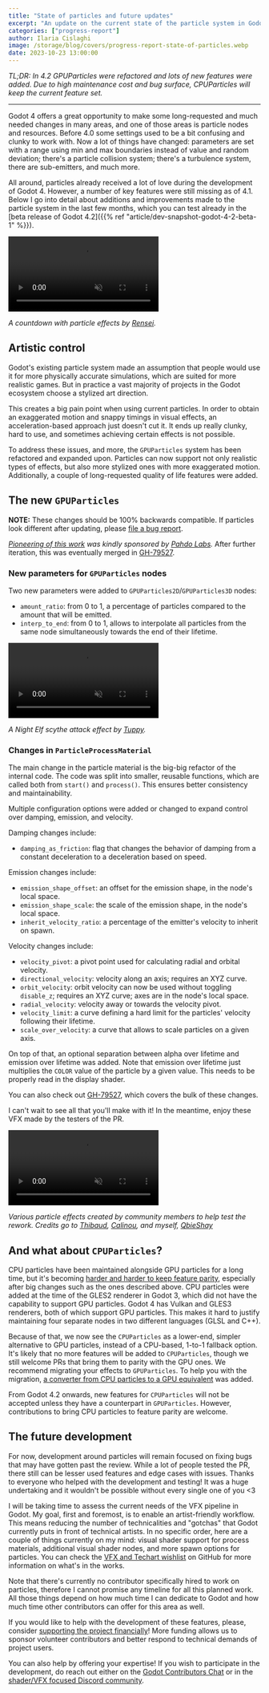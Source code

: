 ```yaml
---
title: "State of particles and future updates"
excerpt: "An update on the current state of the particle system in Godot, and some hints about what the future holds!"
categories: ["progress-report"]
author: Ilaria Cislaghi
image: /storage/blog/covers/progress-report-state-of-particles.webp
date: 2023-10-23 13:00:00
---
```


_TL;DR: In 4.2 GPUParticles were refactored and lots of new features were added. Due to high maintenance cost and bug surface, CPUParticles will keep the current feature set._

-----

Godot 4 offers a great opportunity to make some long-requested and much needed changes in many areas, and one of those areas is particle nodes and resources. Before 4.0 some settings used to be a bit confusing and clunky to work with. Now a lot of things have changed: parameters are set with a range using min and max boundaries instead of value and random deviation; there's a particle collision system; there's a turbulence system, there are sub-emitters, and much more.

All around, particles already received a lot of love during the development of Godot 4. However, a number of key features were still missing as of 4.1. Below I go into detail about additions and improvements made to the particle system in the last few months, which you can test already in the [beta release of Godot 4.2]({{% ref "article/dev-snapshot-godot-4-2-beta-1" %}}).

<video autoplay loop muted playsinline title="A countdown with particle effects by Rensei">
  <source src="/storage/blog/2023-oct-state-of-particles/final-countdown.mp4" type="video/mp4">
</video>

_A countdown with particle effects by [Rensei](https://twitter.com/TheRensei)._

## Artistic control

Godot's existing particle system made an assumption that people would use it for more physically accurate simulations, which are suited for more realistic games. But in practice a vast majority of projects in the Godot ecosystem choose a stylized art direction.

This creates a big pain point when using current particles. In order to obtain an exaggerated motion and snappy timings in visual effects, an acceleration-based approach just doesn't cut it. It ends up really clunky, hard to use, and sometimes achieving certain effects is not possible.

To address these issues, and more, the `GPUParticles` system has been refactored and expanded upon. Particles can now support not only realistic types of effects, but also more stylized ones with more exaggerated motion. Additionally, a couple of long-requested quality of life features were added.

## The new `GPUParticles`

**NOTE:** These changes should be 100% backwards compatible. If particles look different after updating, please [file a bug report](https://github.com/godotengine/godot/issues/new/choose).

_[Pioneering of this work](https://github.com/godotengine/godot/pull/78851) was kindly sponsored by [Pahdo Labs](https://www.pahdolabs.com/)._ After further iteration, this was eventually merged in [GH-79527](https://github.com/godotengine/godot/pull/79527).

### New parameters for `GPUParticles` nodes

Two new parameters were added to `GPUParticles2D`/`GPUParticles3D` nodes:

- `amount_ratio`: from 0 to 1, a percentage of particles compared to the amount that will be emitted.
- `interp_to_end`: from 0 to 1, allows to interpolate all particles from the same node simultaneously towards the end of their lifetime.

<video autoplay loop muted playsinline title="A Night Elf scythe attack effect by Tuppy">
  <source src="/storage/blog/2023-oct-state-of-particles/night-elf-scythe-by-tuppy.mp4" type="video/mp4">
</video>

_A Night Elf scythe attack effect by [Tuppy](https://twitter.com/onetupthree)._

### Changes in `ParticleProcessMaterial`

The main change in the particle material is the big-big refactor of the internal code. The code was split into smaller, reusable functions, which are
called both from `start()` and `process()`. This ensures better consistency and maintainability.

Multiple configuration options were added or changed to expand control over damping, emission, and velocity.

Damping changes include:

- `damping_as_friction`: flag that changes the behavior of damping from a constant
deceleration to a deceleration based on speed.

Emission changes include:

- `emission_shape_offset`: an offset for the emission shape, in the node's local space.
- `emission_shape_scale`: the scale of the emission shape, in the node's local space.
- `inherit_velocity_ratio`: a percentage of the emitter's velocity to inherit on spawn.

Velocity changes include:

- `velocity_pivot`: a pivot point used for calculating radial and orbital velocity.
- `directional_velocity`: velocity along an axis; requires an XYZ curve.
- `orbit_velocity`: orbit velocity can now be used without toggling `disable_z`; requires an XYZ curve; axes are in the node's local space.
- `radial_velocity`: velocity away or towards the velocity pivot.
- `velocity_limit`: a curve defining a hard limit for the particles' velocity following their lifetime.
- `scale_over_velocity`: a curve that allows to scale particles on a given axis.

On top of that, an optional separation between alpha over lifetime and emission over lifetime was added. Note that emission over lifetime just multiplies the `COLOR` value of the particle by a given value. This needs to be properly read in the display shader.

You can also check out [GH-79527](https://github.com/godotengine/godot/pull/79527), which covers the bulk of these changes.

I can't wait to see all that you'll make with it! In the meantime, enjoy these VFX made by the testers of the PR.

<video autoplay loop muted playsinline title="A compilation of various effects created by community members during testing">
  <source src="/storage/blog/2023-oct-state-of-particles/particle-fiesta-by-community.mp4?1" type="video/mp4">
</video>

_Various particle effects created by community members to help test the rework. Credits go to [Thibaud](https://gotibo.fr/), [Calinou](https://github.com/Calinou), and myself, [QbieShay](https://social.sparkles.cafe/@qbie)_

## And what about `CPUParticles`?

CPU particles have been maintained alongside GPU particles for a long time, but it's becoming [harder and harder to keep feature parity](https://github.com/godotengine/godot-proposals/issues/7344), especially after big changes such as the ones described above. CPU particles were added at the time of the GLES2 renderer in Godot 3, which did not have the capability to support GPU particles. Godot 4 has Vulkan and GLES3 renderers, both of which support GPU particles. This makes it hard to justify maintaining four separate nodes in two different languages (GLSL and C++).

Because of that, we now see the `CPUParticles` as a lower-end, simpler alternative to GPU particles, instead of a CPU-based, 1-to-1 fallback option. It's likely that no more features will be added to `CPUParticles`, though we still welcome PRs that bring them to parity with the GPU ones. We recommend migrating your effects to `GPUParticles`. To help you with the migration, [a converter from CPU particles to a GPU equivalent](https://github.com/godotengine/godot/pull/80779) was added.

From Godot 4.2 onwards, new features for `CPUParticles` will not be accepted unless they have a counterpart in `GPUParticles`. However, contributions to bring CPU particles to feature parity are welcome.

## The future development

For now, development around particles will remain focused on fixing bugs that may have gotten past the review. While a lot of people tested the PR, there still can be lesser used features and edge cases with issues. Thanks to everyone who helped with the development and testing! It was a huge undertaking and it wouldn't be possible without every single one of you <3

I will be taking time to assess the current needs of the VFX pipeline in Godot. My goal, first and foremost, is to enable an artist-friendly workflow. This means reducing the number of technicalities and "gotchas" that Godot currently puts in front of technical artists. In no specific order, here are a couple of things currently on my mind: visual shader support for process materials, additional visual shader nodes, and more spawn options for particles. You can check the [VFX and Techart wishlist](https://github.com/orgs/godotengine/projects/54) on GitHub for more information on what's in the works.

Note that there's currently no contributor specifically hired to work on particles, therefore I cannot promise any timeline for all this planned work. All those things depend on how much time I can dedicate to Godot and how much time other contributors can offer for this area as well.

If you would like to help with the development of these features, please, consider [supporting the project financially](https://fund.godotengine.org/)! More funding allows us to sponsor volunteer contributors and better respond to technical demands of project users.

You can also help by offering your expertise! If you wish to participate in the development, do reach out either on the [Godot Contributors Chat](https://chat.godotengine.org/channel/rendering) or in the [shader/VFX focused Discord community](https://discord.gg/HX4xAGaGjm).
